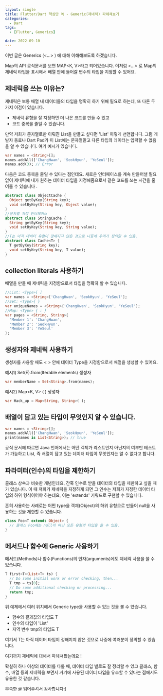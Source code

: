 ```yaml
---
layout: single
title: Flutter/Dart 핵심만 쏙 - Generic(제네릭) 파헤쳐보기
categories:
  - Dart
tags:
  - [Flutter, Generics]

date: 2022-09-10
---
```


이번 글은 Generics (<…> ) 에 대해 이해해보도록 하겠습니다. 

Map의 API 공식문서를 보면 MAP<K, V>라고 되어있습니다.  이처럼 <…> 로 Map의 제네릭 타입을 표시해서 배열 안에 들어갈 변수의 타입을 지정할 수 있어요. 

## 제네릭을 쓰는 이유는?

제네릭은 보통 배열 내 데이터들의 타입을 명확히 하기 위해 필요로 하는데, 또 다른 두 가지 이점이 있습니다. 

- 제네릭 유형을 잘 지정하면 더 나은 코드를 만들 수 있고
- 코드 중복을 줄일 수 있습니다.

만약 저희가 문자열로만 이뤄진 List을 만들고 싶다면 'List<String>' 이렇게 선언합니다. 그럼 개발자 동료나 Dart Pad가 이 List에는 문자열말고 다른 타입의 데이터는 입력할 수 없음을 알 수 있습니다. 여기 예시가 있습니다. 

```dart
var names = <String>[];
names.addAll(['ChangHwan', 'SeokHyun', 'YeSeul']);
names.add(3); // Error
```

다음은 코드 중복을 줄일 수 있다는 점인데요. 새로운 인터페이스를 계속 만들어낼 필요 없이 제네릭에 내가 원하는 데이터 타입을 지정해줌으로서 같은 코드를 쓰는 시간을 줄여줄 수 있습니다 .

```dart
abstract class ObjectCache {
  Object getByKey(String key);
  void setByKey(String key, Object value);
}
//문자열 지정 인터페이스
abstract class StringCache {
  String getByKey(String key);
  void setByKey(String key, String value);
}
//T는 아직 데이터 유형이 정해지지 않은 것으로 나중에 우리가 정의할 수 있음.
abstract class Cache<T> {
  T getByKey(String key);
  void setByKey(String key, T value);
}
```

## **collection literals 사용하기**

배열을 만들 때 제네릭을 지정함으로서 타입을 명확히 할 수 있습니다. 

```dart
//List: <Type>[ ]
var names = <String>['ChangHwan', 'SeokHyun', 'YeSeul'];
//Set: <Type>{ } 
var uniqueNames = <String>{'ChangHwan', 'SeokHyun', 'YeSeul'};
//Map: <Type> { : }
var pages = <String, String>{
  'Member 1': 'ChangHwan',
  'Member 2': 'SeokHyun',
  'Member 3': 'YeSeul'
};
```

## 생성자와 제네릭 사용하기

생성자를 사용할 때도 <  > 안에 데이터 Type을 지정함으로서 배열을 생성할 수 있어요.

예시1) Set(E).from(Iterable elements) 생성자 

```dart
var memberName = Set<String>.from(names);
```

예시2) Map<K, V> ( ) 생성자

```dart
var Hack_up = Map<String, String>( );
```

## 배열이 담고 있는 타입이 무엇인지 알 수 있습니다.

```dart
var names = <String>[];
names.addAll(['ChangHwan', 'SeokHyun', 'YeSeul']);
print(names is List<String>); // true
```

공식 문서에 따르면 Java 언어에서는 어떤 객체가 리스트인지 아닌지의 여부만 테스트가 가능하고 List<String>, 즉 배열이 담고 있는 데이터 타입이 무엇인지는 알 수 없다고 합니다. 

## 파라미터(인수)의 타입을 제한하기

클래스 상속과 비슷한 개념인데요, 간혹 인수로 받을 데이터의 타입을 제한하고 싶을 때가 있습니다. 이 때 저희가 제네릭을 지정하게 되면 그 인수는 저희가 지정한 데이터 타입의 하위 형식이어야 하는데요, 이는 'extends' 키워드로 구현할 수 있습니다. 

흔히 사용하는 사례로는 어떤 type을 객체(Object)의 하위 유형으로 만들어 null을 사용하는 것을 제한할 수 있습니다. 

```dart
class Foo<T extends Object> {
  // 클래스 Foo에는 null이 아닌 모든 유형의 타입을 쓸 수 있음. 
}
```

## 메서드나 함수에 Generic **사용하기**

메서드(Methods)나 함수(Functions)의 인자(arguments)에도 제네릭 사용을 쓸 수 있습니다.

```dart
T first<T>(List<T> ts) {
  // Do some initial work or error checking, then...
  T tmp = ts[0];
  // Do some additional checking or processing...
  return tmp;
}
```

위 예제에서 여러 위치에서 Generic type을 사용할 수 있는 것을 볼 수 있습니다. 

- 함수의 결과값의 타입도 T
- 인수의 타입이 'List<T>'
- 지역 변수 tmp의 타입도 T

여기서 T는 아직 데이터 타입이 정해지지 않은 것으로 나중에 여러분이 정의할 수 있습니다.

여기까지 제네릭에 대해서 파헤쳐봤는데요 ! 

확실히 하나 이상의 데이터를 다룰 때, 데이터 타입 별로도 잘 정리할 수 있고 클래스, 함수, 배열 등의 제네릭을 보면서 거기에 사용된 데이터 타입을 유추할 수 있다는 점에서도 유용한 것 같습니다.  

부족한 글 읽어주셔서 감사합니다:)
